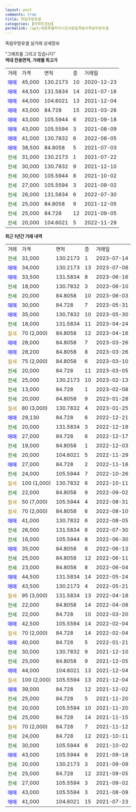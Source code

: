 ```yaml
---
layout: post
comments: true
title: 죽림우방유셀
categories: [아파트정보]
permalink: /apt/세종특별자치시조치원읍죽림리죽림우방유셀
---
```


죽림우방유셀 실거래 상세정보

<script type="text/javascript">
  google.charts.load('current', {'packages':['line', 'corechart']});
  google.charts.setOnLoadCallback(drawChart);

  function drawChart() {
    var data = new google.visualization.DataTable();
    data.addColumn('date', '거래일');
    data.addColumn('number', "매매");
    data.addColumn('number', "전세");
    data.addColumn('number', "전매");

    data.addRows([[new Date(Date.parse("2023-07-14")), null, 31000, null], [new Date(Date.parse("2023-07-08")), 34000, null, null], [new Date(Date.parse("2023-06-16")), 33500, null, null], [new Date(Date.parse("2023-06-10")), null, 18000, null], [new Date(Date.parse("2023-06-03")), null, 20000, null], [new Date(Date.parse("2023-05-31")), 30000, null, null], [new Date(Date.parse("2023-05-30")), 35000, null, null], [new Date(Date.parse("2023-04-24")), null, 18000, null], [new Date(Date.parse("2023-04-16")), null, null, null], [new Date(Date.parse("2023-03-26")), 28000, null, null], [new Date(Date.parse("2023-03-26")), 28200, null, null], [new Date(Date.parse("2023-03-10")), null, null, null], [new Date(Date.parse("2023-03-05")), null, 20000, null], [new Date(Date.parse("2023-02-13")), null, 25000, null], [new Date(Date.parse("2023-02-08")), null, 13000, null], [new Date(Date.parse("2023-01-28")), null, 20000, null], [new Date(Date.parse("2023-01-25")), null, null, null], [new Date(Date.parse("2022-12-21")), 29130, null, null], [new Date(Date.parse("2022-12-19")), null, 20000, null], [new Date(Date.parse("2022-12-17")), 27000, null, null], [new Date(Date.parse("2022-12-03")), null, 19000, null], [new Date(Date.parse("2022-11-29")), null, 20000, null], [new Date(Date.parse("2022-11-18")), 27000, null, null], [new Date(Date.parse("2022-10-26")), null, 24000, null], [new Date(Date.parse("2022-10-11")), null, null, null], [new Date(Date.parse("2022-09-02")), null, 22000, null], [new Date(Date.parse("2022-08-31")), null, null, null], [new Date(Date.parse("2022-08-10")), null, null, null], [new Date(Date.parse("2022-08-05")), 41000, null, null], [new Date(Date.parse("2022-07-30")), null, 26000, null], [new Date(Date.parse("2022-06-30")), null, 16000, null], [new Date(Date.parse("2022-06-13")), 35000, null, null], [new Date(Date.parse("2022-06-11")), null, 25000, null], [new Date(Date.parse("2022-06-04")), null, 23000, null], [new Date(Date.parse("2022-05-24")), 44500, null, null], [new Date(Date.parse("2022-05-21")), 43500, null, null], [new Date(Date.parse("2022-04-18")), null, null, null], [new Date(Date.parse("2022-04-08")), null, 22000, null], [new Date(Date.parse("2022-03-20")), null, 22000, null], [new Date(Date.parse("2022-02-04")), 42500, null, null], [new Date(Date.parse("2022-02-04")), null, null, null], [new Date(Date.parse("2022-01-21")), 40000, null, null], [new Date(Date.parse("2021-12-10")), null, 30000, null], [new Date(Date.parse("2021-12-05")), null, 25000, null], [new Date(Date.parse("2021-12-04")), 44000, null, null], [new Date(Date.parse("2021-12-04")), null, null, null], [new Date(Date.parse("2021-12-02")), 39000, null, null], [new Date(Date.parse("2021-11-20")), null, 25000, null], [new Date(Date.parse("2021-11-20")), null, 20000, null], [new Date(Date.parse("2021-11-15")), null, 25000, null], [new Date(Date.parse("2021-11-12")), null, null, null], [new Date(Date.parse("2021-10-11")), null, 24000, null], [new Date(Date.parse("2021-10-02")), null, 30000, null], [new Date(Date.parse("2021-09-18")), 43000, null, null], [new Date(Date.parse("2021-09-09")), null, 20000, null], [new Date(Date.parse("2021-09-05")), null, 25000, null], [new Date(Date.parse("2021-09-02")), null, 27000, null], [new Date(Date.parse("2021-08-09")), 43000, null, null], [new Date(Date.parse("2021-07-23")), 41000, null, null]]);

    var options = {
      hAxis: {
        format: 'yyyy/MM/dd'
      },    
      lineWidth: 0,
      pointsVisible: true,    
      title: '최근 1년간 유형별 실거래가 분포',
      legend: { position: 'bottom' }
    };

    var formatter = new google.visualization.NumberFormat({pattern:'###,###'} );
    formatter.format(data, 1);
    formatter.format(data, 2);
    
    setTimeout(function() {
        var chart = new google.visualization.LineChart(document.getElementById('columnchart_material'));
        chart.draw(data, (options));
        document.getElementById('loading').style.display = 'none';
    }, 200);
  }
</script>


<div id="loading" style="z-index:20; display: block; margin-left: 0px">"그래프를 그리고 있습니다"</div>
<div id="columnchart_material" style="width: 95%; margin-left: 0px; display: block"></div>
<!-- contents start -->
<b>역대 전용면적, 거래별 최고가</b>
<table class="sortable">
    <tr>
      <td>거래</td>
      <td>가격</td>
      <td>면적</td>
      <td>층</td>
      <td>거래일</td>
    </tr>
        <tr>
          <td><a style="color: blue">매매</a></td>
          <td>45,000</td>
          <td>130.2173</td>
          <td>10</td>
          <td>2020-12-23</td>
        </tr>            <tr>
          <td><a style="color: blue">매매</a></td>
          <td>44,500</td>
          <td>131.5834</td>
          <td>14</td>
          <td>2021-07-16</td>
        </tr>            <tr>
          <td><a style="color: blue">매매</a></td>
          <td>44,000</td>
          <td>104.6021</td>
          <td>13</td>
          <td>2021-12-04</td>
        </tr>            <tr>
          <td><a style="color: blue">매매</a></td>
          <td>43,000</td>
          <td>84.728</td>
          <td>15</td>
          <td>2021-03-26</td>
        </tr>            <tr>
          <td><a style="color: blue">매매</a></td>
          <td>43,000</td>
          <td>105.5944</td>
          <td>6</td>
          <td>2021-09-18</td>
        </tr>            <tr>
          <td><a style="color: blue">매매</a></td>
          <td>43,000</td>
          <td>105.5594</td>
          <td>3</td>
          <td>2021-08-09</td>
        </tr>            <tr>
          <td><a style="color: blue">매매</a></td>
          <td>41,000</td>
          <td>130.7832</td>
          <td>6</td>
          <td>2022-08-05</td>
        </tr>            <tr>
          <td><a style="color: blue">매매</a></td>
          <td>38,500</td>
          <td>84.8058</td>
          <td>5</td>
          <td>2021-07-03</td>
        </tr>        
        <tr>
              <td><a style="color: darkgreen">전세</a></td>
              <td>31,000</td>
              <td>130.2173</td>
              <td>1</td>
              <td>2021-07-22</td>
            </tr>            <tr>
              <td><a style="color: darkgreen">전세</a></td>
              <td>30,000</td>
              <td>130.7832</td>
              <td>9</td>
              <td>2021-12-10</td>
            </tr>            <tr>
              <td><a style="color: darkgreen">전세</a></td>
              <td>30,000</td>
              <td>105.5944</td>
              <td>8</td>
              <td>2021-10-02</td>
            </tr>            <tr>
              <td><a style="color: darkgreen">전세</a></td>
              <td>27,000</td>
              <td>105.5594</td>
              <td>3</td>
              <td>2021-09-02</td>
            </tr>            <tr>
              <td><a style="color: darkgreen">전세</a></td>
              <td>26,000</td>
              <td>131.5834</td>
              <td>6</td>
              <td>2022-07-30</td>
            </tr>            <tr>
              <td><a style="color: darkgreen">전세</a></td>
              <td>25,000</td>
              <td>84.8058</td>
              <td>9</td>
              <td>2021-12-05</td>
            </tr>            <tr>
              <td><a style="color: darkgreen">전세</a></td>
              <td>25,000</td>
              <td>84.728</td>
              <td>12</td>
              <td>2021-09-05</td>
            </tr>            <tr>
              <td><a style="color: darkgreen">전세</a></td>
              <td>20,000</td>
              <td>104.6021</td>
              <td>5</td>
              <td>2022-11-29</td>
            </tr>        
    
</table>

<b>최근 1년간 거래 내역</b>

<table class="sortable">
    <tr>
      <td>거래</td>
      <td>가격</td>
      <td>면적</td>
      <td>층</td>
      <td>거래일</td>
    </tr>
    <tr>
      <td><a style="color: darkgreen">전세</a></td>
      <td>31,000</td>
      <td>130.2173</td>
      <td>1</td>
      <td>2023-07-14</td>
    </tr>          <tr>
      <td><a style="color: blue">매매</a></td>
      <td>34,000</td>
      <td>130.2173</td>
      <td>13</td>
      <td>2023-07-08</td>
    </tr>          <tr>
      <td><a style="color: blue">매매</a></td>
      <td>33,500</td>
      <td>131.5834</td>
      <td>8</td>
      <td>2023-06-16</td>
    </tr>          <tr>
      <td><a style="color: darkgreen">전세</a></td>
      <td>18,000</td>
      <td>130.7832</td>
      <td>3</td>
      <td>2023-06-10</td>
    </tr>          <tr>
      <td><a style="color: darkgreen">전세</a></td>
      <td>20,000</td>
      <td>84.8058</td>
      <td>10</td>
      <td>2023-06-03</td>
    </tr>          <tr>
      <td><a style="color: blue">매매</a></td>
      <td>30,000</td>
      <td>84.728</td>
      <td>7</td>
      <td>2023-05-31</td>
    </tr>          <tr>
      <td><a style="color: blue">매매</a></td>
      <td>35,000</td>
      <td>130.7832</td>
      <td>10</td>
      <td>2023-05-30</td>
    </tr>          <tr>
      <td><a style="color: darkgreen">전세</a></td>
      <td>18,000</td>
      <td>131.5834</td>
      <td>11</td>
      <td>2023-04-24</td>
    </tr>          <tr>
      <td><a style="color: darkgoldenrod">월세</a></td>
      <td>70 (2,000)</td>
      <td>84.8058</td>
      <td>12</td>
      <td>2023-04-16</td>
    </tr>          <tr>
      <td><a style="color: blue">매매</a></td>
      <td>28,000</td>
      <td>84.8058</td>
      <td>7</td>
      <td>2023-03-26</td>
    </tr>          <tr>
      <td><a style="color: blue">매매</a></td>
      <td>28,200</td>
      <td>84.8058</td>
      <td>8</td>
      <td>2023-03-26</td>
    </tr>          <tr>
      <td><a style="color: darkgoldenrod">월세</a></td>
      <td>75 (2,000)</td>
      <td>84.8058</td>
      <td>6</td>
      <td>2023-03-10</td>
    </tr>          <tr>
      <td><a style="color: darkgreen">전세</a></td>
      <td>20,000</td>
      <td>84.728</td>
      <td>11</td>
      <td>2023-03-05</td>
    </tr>          <tr>
      <td><a style="color: darkgreen">전세</a></td>
      <td>25,000</td>
      <td>130.2173</td>
      <td>10</td>
      <td>2023-02-13</td>
    </tr>          <tr>
      <td><a style="color: darkgreen">전세</a></td>
      <td>13,000</td>
      <td>84.728</td>
      <td>1</td>
      <td>2023-02-08</td>
    </tr>          <tr>
      <td><a style="color: darkgreen">전세</a></td>
      <td>20,000</td>
      <td>84.8058</td>
      <td>9</td>
      <td>2023-01-28</td>
    </tr>          <tr>
      <td><a style="color: darkgoldenrod">월세</a></td>
      <td>80 (3,000)</td>
      <td>130.7832</td>
      <td>4</td>
      <td>2023-01-25</td>
    </tr>          <tr>
      <td><a style="color: blue">매매</a></td>
      <td>29,130</td>
      <td>84.728</td>
      <td>6</td>
      <td>2022-12-21</td>
    </tr>          <tr>
      <td><a style="color: darkgreen">전세</a></td>
      <td>20,000</td>
      <td>131.5834</td>
      <td>3</td>
      <td>2022-12-19</td>
    </tr>          <tr>
      <td><a style="color: blue">매매</a></td>
      <td>27,000</td>
      <td>84.728</td>
      <td>6</td>
      <td>2022-12-17</td>
    </tr>          <tr>
      <td><a style="color: darkgreen">전세</a></td>
      <td>19,000</td>
      <td>84.8058</td>
      <td>1</td>
      <td>2022-12-03</td>
    </tr>          <tr>
      <td><a style="color: darkgreen">전세</a></td>
      <td>20,000</td>
      <td>104.6021</td>
      <td>5</td>
      <td>2022-11-29</td>
    </tr>          <tr>
      <td><a style="color: blue">매매</a></td>
      <td>27,000</td>
      <td>84.728</td>
      <td>2</td>
      <td>2022-11-18</td>
    </tr>          <tr>
      <td><a style="color: darkgreen">전세</a></td>
      <td>24,000</td>
      <td>105.5944</td>
      <td>7</td>
      <td>2022-10-26</td>
    </tr>          <tr>
      <td><a style="color: darkgoldenrod">월세</a></td>
      <td>100 (1,000)</td>
      <td>130.7832</td>
      <td>6</td>
      <td>2022-10-11</td>
    </tr>          <tr>
      <td><a style="color: darkgreen">전세</a></td>
      <td>22,000</td>
      <td>84.8058</td>
      <td>9</td>
      <td>2022-09-02</td>
    </tr>          <tr>
      <td><a style="color: darkgoldenrod">월세</a></td>
      <td>50 (7,000)</td>
      <td>105.5944</td>
      <td>4</td>
      <td>2022-08-31</td>
    </tr>          <tr>
      <td><a style="color: darkgoldenrod">월세</a></td>
      <td>70 (2,000)</td>
      <td>84.8058</td>
      <td>6</td>
      <td>2022-08-10</td>
    </tr>          <tr>
      <td><a style="color: blue">매매</a></td>
      <td>41,000</td>
      <td>130.7832</td>
      <td>6</td>
      <td>2022-08-05</td>
    </tr>          <tr>
      <td><a style="color: darkgreen">전세</a></td>
      <td>26,000</td>
      <td>131.5834</td>
      <td>6</td>
      <td>2022-07-30</td>
    </tr>          <tr>
      <td><a style="color: darkgreen">전세</a></td>
      <td>16,000</td>
      <td>105.5944</td>
      <td>8</td>
      <td>2022-06-30</td>
    </tr>          <tr>
      <td><a style="color: blue">매매</a></td>
      <td>35,000</td>
      <td>84.8058</td>
      <td>8</td>
      <td>2022-06-13</td>
    </tr>          <tr>
      <td><a style="color: darkgreen">전세</a></td>
      <td>25,000</td>
      <td>84.8058</td>
      <td>12</td>
      <td>2022-06-11</td>
    </tr>          <tr>
      <td><a style="color: darkgreen">전세</a></td>
      <td>23,000</td>
      <td>84.8058</td>
      <td>8</td>
      <td>2022-06-04</td>
    </tr>          <tr>
      <td><a style="color: blue">매매</a></td>
      <td>44,500</td>
      <td>131.5834</td>
      <td>14</td>
      <td>2022-05-24</td>
    </tr>          <tr>
      <td><a style="color: blue">매매</a></td>
      <td>43,500</td>
      <td>130.2173</td>
      <td>4</td>
      <td>2022-05-21</td>
    </tr>          <tr>
      <td><a style="color: darkgoldenrod">월세</a></td>
      <td>95 (3,000)</td>
      <td>131.5834</td>
      <td>13</td>
      <td>2022-04-18</td>
    </tr>          <tr>
      <td><a style="color: darkgreen">전세</a></td>
      <td>22,000</td>
      <td>84.8058</td>
      <td>14</td>
      <td>2022-04-08</td>
    </tr>          <tr>
      <td><a style="color: darkgreen">전세</a></td>
      <td>22,000</td>
      <td>84.728</td>
      <td>10</td>
      <td>2022-03-20</td>
    </tr>          <tr>
      <td><a style="color: blue">매매</a></td>
      <td>42,500</td>
      <td>105.5594</td>
      <td>14</td>
      <td>2022-02-04</td>
    </tr>          <tr>
      <td><a style="color: darkgoldenrod">월세</a></td>
      <td>70 (2,000)</td>
      <td>84.728</td>
      <td>14</td>
      <td>2022-02-04</td>
    </tr>          <tr>
      <td><a style="color: blue">매매</a></td>
      <td>40,000</td>
      <td>84.728</td>
      <td>5</td>
      <td>2022-01-21</td>
    </tr>          <tr>
      <td><a style="color: darkgreen">전세</a></td>
      <td>30,000</td>
      <td>130.7832</td>
      <td>9</td>
      <td>2021-12-10</td>
    </tr>          <tr>
      <td><a style="color: darkgreen">전세</a></td>
      <td>25,000</td>
      <td>84.8058</td>
      <td>9</td>
      <td>2021-12-05</td>
    </tr>          <tr>
      <td><a style="color: blue">매매</a></td>
      <td>44,000</td>
      <td>104.6021</td>
      <td>13</td>
      <td>2021-12-04</td>
    </tr>          <tr>
      <td><a style="color: darkgoldenrod">월세</a></td>
      <td>100 (2,000)</td>
      <td>105.5594</td>
      <td>13</td>
      <td>2021-12-04</td>
    </tr>          <tr>
      <td><a style="color: blue">매매</a></td>
      <td>39,000</td>
      <td>84.728</td>
      <td>12</td>
      <td>2021-12-02</td>
    </tr>          <tr>
      <td><a style="color: darkgreen">전세</a></td>
      <td>25,000</td>
      <td>84.728</td>
      <td>5</td>
      <td>2021-11-20</td>
    </tr>          <tr>
      <td><a style="color: darkgreen">전세</a></td>
      <td>20,000</td>
      <td>105.5594</td>
      <td>10</td>
      <td>2021-11-20</td>
    </tr>          <tr>
      <td><a style="color: darkgreen">전세</a></td>
      <td>25,000</td>
      <td>84.728</td>
      <td>14</td>
      <td>2021-11-15</td>
    </tr>          <tr>
      <td><a style="color: darkgoldenrod">월세</a></td>
      <td>70 (2,000)</td>
      <td>84.728</td>
      <td>7</td>
      <td>2021-11-12</td>
    </tr>          <tr>
      <td><a style="color: darkgreen">전세</a></td>
      <td>24,000</td>
      <td>84.728</td>
      <td>12</td>
      <td>2021-10-11</td>
    </tr>          <tr>
      <td><a style="color: darkgreen">전세</a></td>
      <td>30,000</td>
      <td>105.5944</td>
      <td>8</td>
      <td>2021-10-02</td>
    </tr>          <tr>
      <td><a style="color: blue">매매</a></td>
      <td>43,000</td>
      <td>105.5944</td>
      <td>6</td>
      <td>2021-09-18</td>
    </tr>          <tr>
      <td><a style="color: darkgreen">전세</a></td>
      <td>20,000</td>
      <td>130.2173</td>
      <td>3</td>
      <td>2021-09-09</td>
    </tr>          <tr>
      <td><a style="color: darkgreen">전세</a></td>
      <td>25,000</td>
      <td>84.728</td>
      <td>12</td>
      <td>2021-09-05</td>
    </tr>          <tr>
      <td><a style="color: darkgreen">전세</a></td>
      <td>27,000</td>
      <td>105.5594</td>
      <td>3</td>
      <td>2021-09-02</td>
    </tr>          <tr>
      <td><a style="color: blue">매매</a></td>
      <td>43,000</td>
      <td>105.5594</td>
      <td>3</td>
      <td>2021-08-09</td>
    </tr>          <tr>
      <td><a style="color: blue">매매</a></td>
      <td>41,000</td>
      <td>104.6021</td>
      <td>15</td>
      <td>2021-07-23</td>
    </tr>      </table>
<!-- contents end -->    


